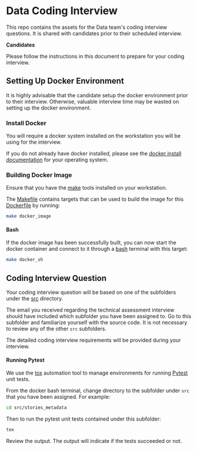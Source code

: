 # Data Coding Interview

This repo contains the assets for the Data team's coding interview questions. It is shared with candidates prior to their scheduled interview.

**Candidates**

Please follow the instructions in this document to prepare for your coding interview.

## Setting Up Docker Environment

It is highly advisable that the candidate setup the docker environment prior to their interview. Otherwise, valuable interview time may be wasted on setting up the docker environment.

### Install Docker

You will require a docker system installed on the workstation you will be using for the interview.

If you do not already have docker installed, please see the [docker install documentation](https://docs.docker.com/engine/install/) for your operating system.

### Building Docker Image

Ensure that you have the [make](https://www.gnu.org/software/make/) tools installed on your workstation.

The [Makefile](Makefile) contains targets that can be used to build the image for this [Dockerfile](docker/Dockerfile) by running:

```bash
make docker_image
```

#### Bash

If the docker image has been successfully built, you can now start the docker container and connect to it through a [bash](https://opensource.com/resources/what-bash) terminal with this target:

```bash
make docker_sh
```

## Coding Interview Question

Your coding interview question will be based on one of the subfolders under the [src](src/) directory.

The email you received regarding the technical assessment interview should have included which subfolder you have been assigned to. Go to this subfolder and familiarize yourself with the source code. It is not necessary to review any of the other `src` subfolders.

The detailed coding interview requirements will be provided during your interview.

#### Running Pytest

We use the [tox](https://tox.wiki/en/4.13.0/) automation tool to manage environments for running [Pytest](https://docs.pytest.org/) unit tests.

From the docker bash terminal, change directory to the subfolder under `src` that you have been assigned. For example:

```bash
cd src/stories_metadata
```

Then to run the pytest unit tests contained under this subfolder:

```bash
tox
```

Review the output. The output will indicate if the tests succeeded or not.
